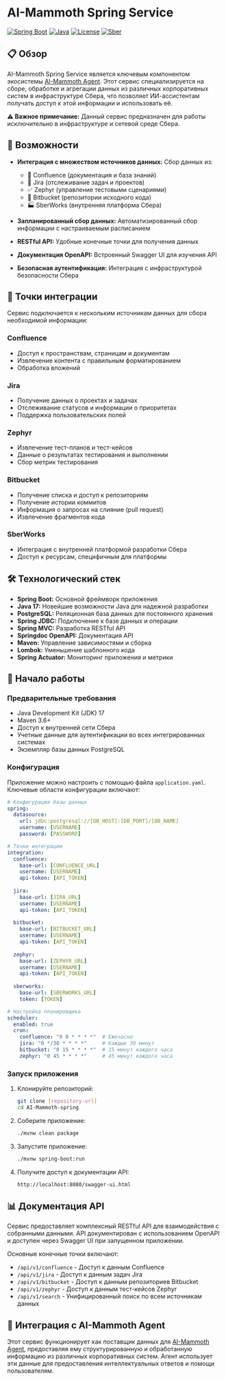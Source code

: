 # AI-Mammoth Spring Service

[![Spring Boot](https://img.shields.io/badge/Spring%20Boot-3.3.8-brightgreen.svg)](https://spring.io/projects/spring-boot)
[![Java](https://img.shields.io/badge/Java-17-orange.svg)](https://www.oracle.com/java/)
[![License](https://img.shields.io/badge/License-MIT-blue.svg)](https://opensource.org/licenses/MIT)
[![Sber](https://img.shields.io/badge/Sber-Internal-green.svg)](https://www.sber.ru)

## 📋 Обзор

AI-Mammoth Spring Service является ключевым компонентом экосистемы [AI-Mammoth Agent](https://github.com/SaltyFrappuccino/AI-Mammoth-agent). Этот сервис специализируется на сборе, обработке и агрегации данных из различных корпоративных систем в инфраструктуре Сбера, что позволяет ИИ-ассистентам получать доступ к этой информации и использовать её.

**⚠️ Важное примечание:** Данный сервис предназначен для работы исключительно в инфраструктуре и сетевой среде Сбера.

## 🌟 Возможности

- **Интеграция с множеством источников данных:** Сбор данных из:
  - 📝 Confluence (документация и база знаний)
  - 🎫 Jira (отслеживание задач и проектов)
  - ✅ Zephyr (управление тестовыми сценариями)
  - 🧩 Bitbucket (репозитории исходного кода)
  - 🏭 SberWorks (внутренняя платформа Сбера)

- **Запланированный сбор данных:** Автоматизированный сбор информации с настраиваемым расписанием
- **RESTful API:** Удобные конечные точки для получения данных
- **Документация OpenAPI:** Встроенный Swagger UI для изучения API
- **Безопасная аутентификация:** Интеграция с инфраструктурой безопасности Сбера

## 🔌 Точки интеграции

Сервис подключается к нескольким источникам данных для сбора необходимой информации:

### Confluence
- Доступ к пространствам, страницам и документам
- Извлечение контента с правильным форматированием
- Обработка вложений

### Jira
- Получение данных о проектах и задачах
- Отслеживание статусов и информации о приоритетах
- Поддержка пользовательских полей

### Zephyr
- Извлечение тест-планов и тест-кейсов
- Данные о результатах тестирования и выполнении
- Сбор метрик тестирования

### Bitbucket
- Получение списка и доступ к репозиториям
- Получение истории коммитов
- Информация о запросах на слияние (pull request)
- Извлечение фрагментов кода

### SberWorks
- Интеграция с внутренней платформой разработки Сбера
- Доступ к ресурсам, специфичным для платформы

## 🛠️ Технологический стек

- **Spring Boot:** Основной фреймворк приложения
- **Java 17:** Новейшие возможности Java для надежной разработки
- **PostgreSQL:** Реляционная база данных для постоянного хранения
- **Spring JDBC:** Подключение к базе данных и операции
- **Spring MVC:** Разработка RESTful API
- **Springdoc OpenAPI:** Документация API
- **Maven:** Управление зависимостями и сборка
- **Lombok:** Уменьшение шаблонного кода
- **Spring Actuator:** Мониторинг приложения и метрики

## 🚀 Начало работы

### Предварительные требования

- Java Development Kit (JDK) 17
- Maven 3.6+
- Доступ к внутренней сети Сбера
- Учетные данные для аутентификации во всех интегрированных системах
- Экземпляр базы данных PostgreSQL

### Конфигурация

Приложение можно настроить с помощью файла `application.yaml`. Ключевые области конфигурации включают:

```yaml
# Конфигурация базы данных
spring:
  datasource:
    url: jdbc:postgresql://[DB_HOST]:[DB_PORT]/[DB_NAME]
    username: [USERNAME]
    password: [PASSWORD]

# Точки интеграции
integration:
  confluence:
    base-url: [CONFLUENCE_URL]
    username: [USERNAME]
    api-token: [API_TOKEN]
  
  jira:
    base-url: [JIRA_URL]
    username: [USERNAME]
    api-token: [API_TOKEN]
    
  bitbucket:
    base-url: [BITBUCKET_URL]
    username: [USERNAME]
    api-token: [API_TOKEN]
    
  zephyr:
    base-url: [ZEPHYR_URL]
    username: [USERNAME]
    api-token: [API_TOKEN]
    
  sberworks:
    base-url: [SBERWORKS_URL]
    token: [TOKEN]

# Настройка планировщика
scheduler:
  enabled: true
  cron:
    confluence: "0 0 * * * *"  # Ежечасно
    jira: "0 */30 * * * *"     # Каждые 30 минут
    bitbucket: "0 15 * * * *"  # 15 минут каждого часа
    zephyr: "0 45 * * * *"     # 45 минут каждого часа
```

### Запуск приложения

1. Клонируйте репозиторий:
   ```bash
   git clone [repository-url]
   cd AI-Mammoth-spring
   ```

2. Соберите приложение:
   ```bash
   ./mvnw clean package
   ```

3. Запустите приложение:
   ```bash
   ./mvnw spring-boot:run
   ```

4. Получите доступ к документации API:
   ```
   http://localhost:8080/swagger-ui.html
   ```

## 📊 Документация API

Сервис предоставляет комплексный RESTful API для взаимодействия с собранными данными. API документирован с использованием OpenAPI и доступен через Swagger UI при запущенном приложении.

Основные конечные точки включают:

- `/api/v1/confluence` - Доступ к данным Confluence
- `/api/v1/jira` - Доступ к данным задач Jira
- `/api/v1/bitbucket` - Доступ к данным репозиториев Bitbucket
- `/api/v1/zephyr` - Доступ к данным тест-кейсов Zephyr
- `/api/v1/search` - Унифицированный поиск по всем источникам данных

## 🔄 Интеграция с AI-Mammoth Agent

Этот сервис функционирует как поставщик данных для [AI-Mammoth Agent](https://github.com/SaltyFrappuccino/AI-Mammoth-agent), предоставляя ему структурированную и обработанную информацию из различных корпоративных систем. Агент использует эти данные для предоставления интеллектуальных ответов и помощи пользователям.